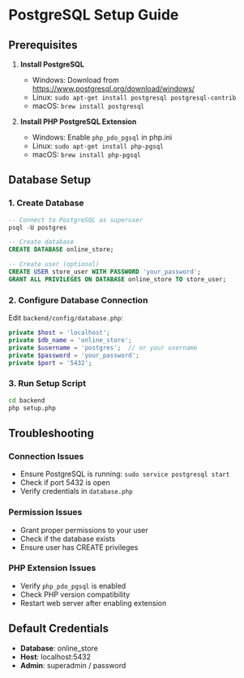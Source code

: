 # PostgreSQL Setup Guide

## Prerequisites

1. **Install PostgreSQL**
   - Windows: Download from https://www.postgresql.org/download/windows/
   - Linux: `sudo apt-get install postgresql postgresql-contrib`
   - macOS: `brew install postgresql`

2. **Install PHP PostgreSQL Extension**
   - Windows: Enable `php_pdo_pgsql` in php.ini
   - Linux: `sudo apt-get install php-pgsql`
   - macOS: `brew install php-pgsql`

## Database Setup

### 1. Create Database
```sql
-- Connect to PostgreSQL as superuser
psql -U postgres

-- Create database
CREATE DATABASE online_store;

-- Create user (optional)
CREATE USER store_user WITH PASSWORD 'your_password';
GRANT ALL PRIVILEGES ON DATABASE online_store TO store_user;
```

### 2. Configure Database Connection
Edit `backend/config/database.php`:
```php
private $host = 'localhost';
private $db_name = 'online_store';
private $username = 'postgres';  // or your username
private $password = 'your_password';
private $port = '5432';
```

### 3. Run Setup Script
```bash
cd backend
php setup.php
```

## Troubleshooting

### Connection Issues
- Ensure PostgreSQL is running: `sudo service postgresql start`
- Check if port 5432 is open
- Verify credentials in `database.php`

### Permission Issues
- Grant proper permissions to your user
- Check if the database exists
- Ensure user has CREATE privileges

### PHP Extension Issues
- Verify `php_pdo_pgsql` is enabled
- Check PHP version compatibility
- Restart web server after enabling extension

## Default Credentials
- **Database**: online_store
- **Host**: localhost:5432
- **Admin**: superadmin / password
